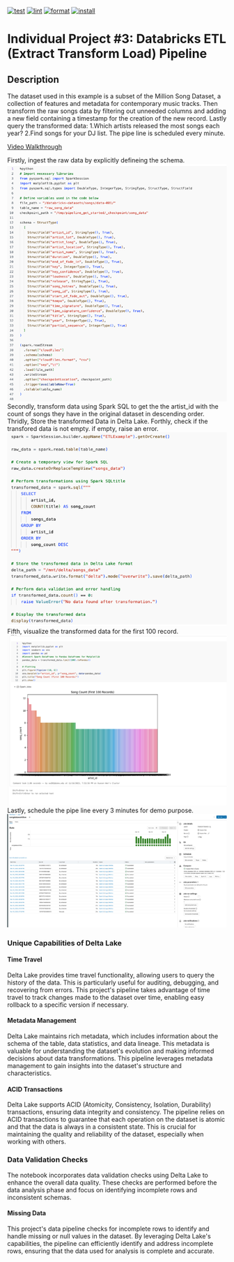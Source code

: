 [![test](https://github.com/nogibjj/week10miniproject/actions/workflows/test.yml/badge.svg)](https://github.com/nogibjj/week10miniproject/actions/workflows/test.yml)
[![lint](https://github.com/nogibjj/week10miniproject/actions/workflows/lint.yml/badge.svg)](https://github.com/nogibjj/week10miniproject/actions/workflows/lint.yml)
[![format](https://github.com/nogibjj/week10miniproject/actions/workflows/format.yml/badge.svg)](https://github.com/nogibjj/week10miniproject/actions/workflows/format.yml)
[![install](https://github.com/nogibjj/week10miniproject/actions/workflows/install.yml/badge.svg)](https://github.com/nogibjj/week10miniproject/actions/workflows/install.yml)

# Individual Project #3: Databricks ETL (Extract Transform Load) Pipeline

## Description
The dataset used in this example is a subset of the Million Song Dataset, a collection of features and metadata for contemporary music tracks. Then transform the raw songs data by filtering out unneeded columns and adding a new field containing a timestamp for the creation of the new record. Lastly query the transformed data: 1.Which artists released the most songs each year? 2.Find songs for your DJ list. The pipe line is scheduled every minute.

[Video Walkthrough]()

Firstly, ingest the raw data by explicitly defineing the schema. 
![](1.png)
Secondly, transform data using Spark SQL to get the the artist_id with the count of songs they have in the original dataset in descending order. 
Thridly, Store the transformed Data in Delta Lake. 
Forthly, check if the transfored data is not empty. if empty, raise an error.
![](2.png)
Fifth, visualize the transformed data for the first 100 record.
![](3.png)
Lastly, schedule the pipe line every 3 minutes for demo purpose.
![](4.png)

### Unique Capabilities of Delta Lake
#### Time Travel
Delta Lake provides time travel functionality, allowing users to query the history of the data. This is particularly useful for auditing, debugging, and recovering from errors. This project's pipeline takes advantage of time travel to track changes made to the dataset over time, enabling easy rollback to a specific version if necessary.
#### Metadata Management
Delta Lake maintains rich metadata, which includes information about the schema of the table, data statistics, and data lineage. This metadata is valuable for understanding the dataset's evolution and making informed decisions about data transformations. This pipeline leverages metadata management to gain insights into the dataset's structure and characteristics.
#### ACID Transactions
Delta Lake supports ACID (Atomicity, Consistency, Isolation, Durability) transactions, ensuring data integrity and consistency. The pipeline relies on ACID transactions to guarantee that each operation on the dataset is atomic and that the data is always in a consistent state. This is crucial for maintaining the quality and reliability of the dataset, especially when working with others.

### Data Validation Checks
The notebook incorporates data validation checks using Delta Lake to enhance the overall data quality. These checks are performed before the data analysis phase and focus on identifying incomplete rows and inconsistent schemas.

#### Missing Data 
This project's data pipeline checks for incomplete rows to identify and handle missing or null values in the dataset. By leveraging Delta Lake's capabilities, the pipeline can efficiently identify and address incomplete rows, ensuring that the data used for analysis is complete and accurate.




